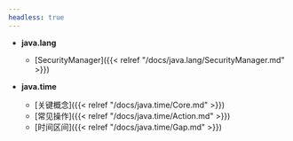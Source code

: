 ```yaml
---
headless: true
---
```



- **java.lang**

  - [SecurityManager]({{< relref "/docs/java.lang/SecurityManager.md" >}})
- **java.time**

  - [关键概念]({{< relref "/docs/java.time/Core.md" >}})
  - [常见操作]({{< relref "/docs/java.time/Action.md" >}})
  - [时间区间]({{< relref "/docs/java.time/Gap.md" >}})

